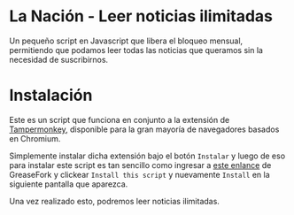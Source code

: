 
# La Nación - Leer noticias ilimitadas

Un pequeño script en Javascript que libera el bloqueo mensual, permitiendo que podamos leer todas las noticias que queramos sin la necesidad de suscribirnos.

# Instalación

Este es un script que funciona en conjunto a la extensión de [Tampermonkey](https://chrome.google.com/webstore/detail/tampermonkey/dhdgffkkebhmkfjojejmpbldmpobfkfo/related?hl=es), disponible para la gran mayoría de navegadores basados en Chromium.

Simplemente instalar dicha extensión bajo el botón `Instalar` y luego de eso para instalar este script es tan sencillo como ingresar a [este enlance](https://greasyfork.org/en/scripts/457012-la-nacion-cleaner) de GreaseFork y clickear `Install this script` y nuevamente `Install` en la siguiente pantalla que aparezca.

Una vez realizado esto, podremos leer noticias ilimitadas. 
